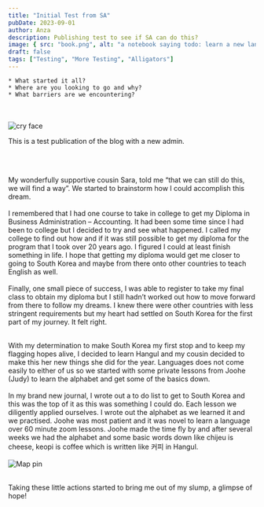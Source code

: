 ```yaml
---
title: "Initial Test from SA"
pubDate: 2023-09-01
author: Anza
description: Publishing test to see if SA can do this?
image: { src: "book.png", alt: "a notebook saying todo: learn a new language" }
draft: false
tags: ["Testing", "More Testing", "Alligators"]
---
```


    * What started it all?
    * Where are you looking to go and why?
    * What barriers are we encountering?

<br />
<br />

<div class=" flex gap-8 items-center">
    <img class=" w-32 h-32" src="/cry.png" alt="cry face"> 
    <p>This is a test publication of the blog with a new admin.</p>
</div>

<br />
<br />

My wonderfully supportive cousin Sara, told me “that we can still do this, we will find a way”.
We started to brainstorm how I could accomplish this dream.
<br />
<br />
I remembered that I had one course to take in college to get my Diploma in Business
Administration – Accounting. It had been some time since I had been to college but I
decided to try and see what happened. I called my college to find out how and if it was still
possible to get my diploma for the program that I took over 20 years ago. I figured I could at
least finish something in life. I hope that getting my diploma would get me closer to going to
South Korea and maybe from there onto other countries to teach English as well.
<br />
<br />
Finally, one small piece of success, I was able to register to take my final class to obtain my
diploma but I still hadn’t worked out how to move forward from there to follow my dreams. I
knew there were other countries with less stringent requirements but my heart had settled
on South Korea for the first part of my journey. It felt right.
<br />
<br />

With my determination to make South Korea my first stop and to keep my flagging hopes alive, I decided to learn Hangul and my cousin decided to make this her new things she did for the year. Languages does not come easily to either of us so we started with some private lessons from Joohe (Judy) to learn the alphabet and get some of the basics down.
<br />
<br />
In my brand new journal, I wrote out a to do list to get to South Korea and this was the top of it as this was something I could do. Each lesson we diligently applied ourselves. I wrote out the alphabet as we learned it and we practised. Joohe was most patient and it was novel to learn a language over 60 minute zoom lessons. Joohe made the time fly by and after several weeks we had the alphabet and some basic words down like chijeu is cheese, keopi is coffee which is written like 커피 in Hangul.
<br />
<br />
<img class=" mx-4" src="/book.png" alt="Map pin">

<br />
Taking these little actions started to bring me out of my slump, a glimpse of hope!
